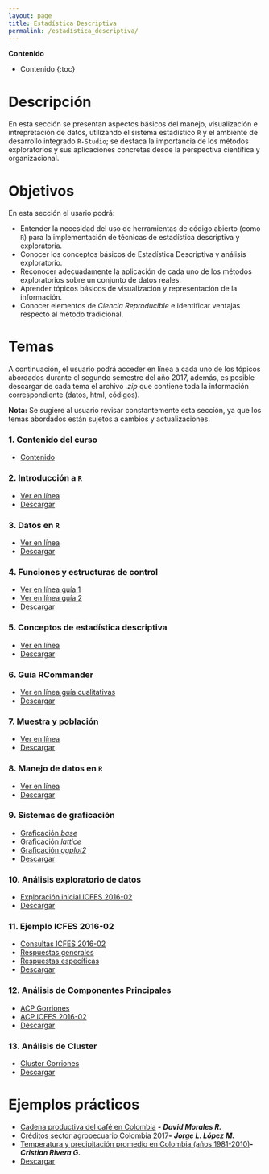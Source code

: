 ```yaml
---
layout: page
title: Estadística Descriptiva 
permalink: /estadística_descriptiva/
---
```


**Contenido**

* Contenido
{:toc}

# Descripción

En esta sección se presentan aspectos básicos del manejo, visualización e intrepretación de datos, utilizando el sistema estadístico `R` y el ambiente de desarrollo integrado `R-Studio`; se destaca la importancia de los métodos exploratorios y sus aplicaciones concretas desde la perspectiva científica y organizacional.

# Objetivos

En esta sección el usario podrá:

  + Entender la necesidad del uso de herramientas de código abierto (como `R`) para la implementación de técnicas de estadística descriptiva y exploratoria.
  + Conocer los conceptos básicos de Estadística Descriptiva y análisis exploratorio.
  + Reconocer adecuadamente la aplicación de cada uno de los métodos exploratorios sobre un conjunto de datos reales.
  + Aprender tópicos básicos de visualización y representación de la información.
  + Conocer elementos de _Ciencia Reproducible_ e identificar ventajas respecto al método tradicional.

# Temas

A continuación, el usuario podrá acceder en línea a cada uno de los tópicos abordados durante el segundo semestre del año 2017, además, es posible descargar de cada tema el archivo _.zip_ que contiene toda la información correspondiente (datos, html, códigos).

**Nota:** Se sugiere al usuario revisar constantemente esta sección, ya que los temas abordados están sujetos a cambios y actualizaciones.

### 1. Contenido del curso

- [Contenido](/guias_descriptiva/Contenido_Descriptiva.pdf)

### 2. Introducción a `R`

- [Ver en línea](/guias_descriptiva/1_Introduc_R.html)
- [Descargar](/guias_descriptiva/download/1_Introduc_R.html.zip)

### 3. Datos en `R`

- [Ver en línea](/guias_descriptiva/2_Datos_R.html)
- [Descargar](/guias_descriptiva/2_Datos_R.html.zip)

### 4. Funciones y estructuras de control

- [Ver en línea guía 1](/guias_descriptiva/3_FunECtrl_R.html)
- [Ver en línea guía 2](/guias_descriptiva/3.1_Funciones.html)
- [Descargar](/guias_descriptiva/download/funciones.zip)

### 5. Conceptos de estadística descriptiva

- [Ver en línea](/guias_descriptiva/4_Conceptos.html)
- [Descargar](/guias_descriptiva/download/4_Conceptos.html.zip)

### 6. Guía RCommander 

- [Ver en línea guía cualitativas](/guias_descriptiva/5_Guia_Rcmdr1.html)
- [Descargar](/guias_descriptiva/download/5_Guia_Rcmdr1.html.zip)

### 7. Muestra y población

- [Ver en línea](/guias_descriptiva/6_MuestraPobl.html)
- [Descargar](/guias_descriptiva/download/6_MuestraPobl.html.zip)

### 8. Manejo de datos en `R`

- [Ver en línea](/guias_descriptiva/7_ManejoDatosR.html)
- [Descargar](/guias_descriptiva/download/7_ManejoDatosR.zip)

### 9. Sistemas de graficación

- [Graficación _base_](/guias_descriptiva/8_GraficacionBase.html)
- [Graficación _lattice_](/guias_descriptiva/9_Graf_lattice.html)
- [Graficación _ggplot2_](/guias_descriptiva/10_Graf_ggplot.html)
- [Descargar](/guias_descriptiva/download/SistemasGraficacion.zip)

### 10. Análisis exploratorio de datos

- [Exploración inicial ICFES 2016-02](/guias_descriptiva/11_Icfes_2016_02.html)
- [Descargar](/guias_descriptiva/download/ExploracionInicial.zip)

### 11. Ejemplo ICFES 2016-02

- [Consultas ICFES 2016-02](/guias_descriptiva/11.1_Consultas_icfes_2016_02.pdf)
- [Respuestas generales](/guias_descriptiva/12_RespuestasIcfes16_2.html)
- [Respuestas específicas](/guias_descriptiva/12.1_RespuestasIcfes16_2.html)
- [Descargar](/guias_descriptiva/download/EjemploPracticoIcfes.zip)

### 12. Análisis de Componentes Principales

- [ACP Gorriones](/guias_descriptiva/13_ACP_Gorriones.pdf)
- [ACP ICFES 2016-02](/guias_descriptiva/13.1_ACP_ICFES_2016_02.html)
- [Descargar](/guias_descriptiva/download/ACP.zip)

### 13. Análisis de Cluster

- [Cluster Gorriones](/guias_descriptiva/14_Cluster.html)
- [Descargar](/guias_descriptiva/download/cluster.zip)

# Ejemplos prácticos

- [Cadena productiva del café en Colombia](/guias_descriptiva/Cafe_David.html) **-** ***David Morales R.***
- [Créditos sector agropecuario Colombia 2017](/guias_descriptiva/Creditos_Leo.html)**-** ***Jorge L. López M.***
- [Temperatura y precipitación promedio en Colombia (años 1981-2010)](/guias_descriptiva/TempPrec_Cristian.html)**-** ***Cristian Rivera G.***
- [Descargar](/guias_descriptiva/download/ejemplos.zip)
